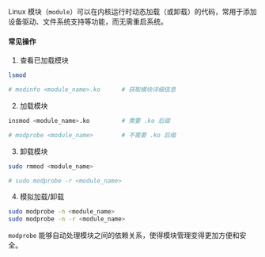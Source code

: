 Linux 模块（`module`）可以在内核运行时动态加载（或卸载）的代码，常用于添加设备驱动、文件系统支持等功能，而无需重启系统。


#### 常见操作
1. 查看已加载模块
```bash
lsmod

# modinfo <module_name>.ko      # 获取模块详细信息
```

2. 加载模块
```bash
insmod <module_name>.ko         # 需要 .ko 后缀

# modprobe <module_name>        # 不需要 .ko 后缀
```

3. 卸载模块
```bash
sudo rmmod <module_name>

# sudo modprobe -r <module_name>
```

4. 模拟加载/卸载
```bash
sudo modprobe -n <module_name>
sudo modprobe -n -r <module_name>
```
`modprobe` 能够自动处理模块之间的依赖关系，使得模块管理变得更加方便和安全。